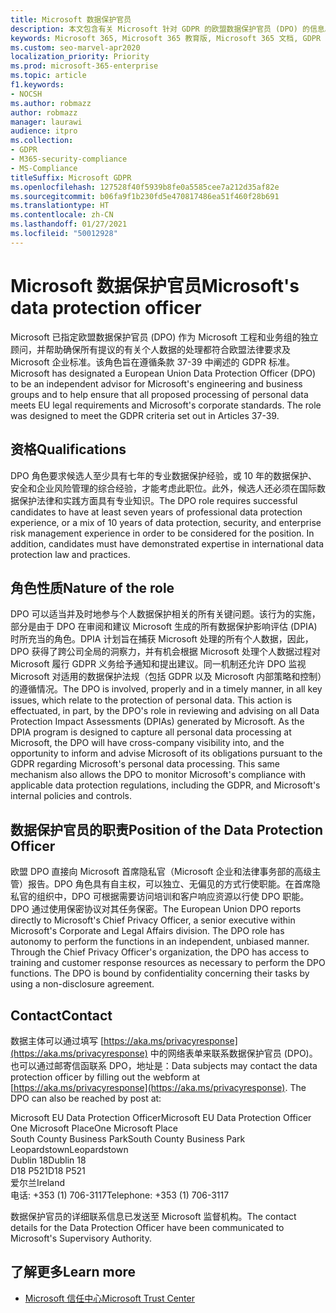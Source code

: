```yaml
---
title: Microsoft 数据保护官员
description: 本文包含有关 Microsoft 针对 GDPR 的欧盟数据保护官员 (DPO) 的信息。
keywords: Microsoft 365, Microsoft 365 教育版, Microsoft 365 文档, GDPR
ms.custom: seo-marvel-apr2020
localization_priority: Priority
ms.prod: microsoft-365-enterprise
ms.topic: article
f1.keywords:
- NOCSH
ms.author: robmazz
author: robmazz
manager: laurawi
audience: itpro
ms.collection:
- GDPR
- M365-security-compliance
- MS-Compliance
titleSuffix: Microsoft GDPR
ms.openlocfilehash: 127528f40f5939b8fe0a5585cee7a212d35af82e
ms.sourcegitcommit: b06fa9f1b230fd5e470817486ea51f460f28b691
ms.translationtype: HT
ms.contentlocale: zh-CN
ms.lasthandoff: 01/27/2021
ms.locfileid: "50012928"
---
```

# <a name="microsofts-data-protection-officer"></a><span data-ttu-id="0c8c1-104">Microsoft 数据保护官员</span><span class="sxs-lookup"><span data-stu-id="0c8c1-104">Microsoft's data protection officer</span></span>

<span data-ttu-id="0c8c1-p101">Microsoft 已指定欧盟数据保护官员 (DPO) 作为 Microsoft 工程和业务组的独立顾问，并帮助确保所有提议的有关个人数据的处理都符合欧盟法律要求及 Microsoft 企业标准。该角色旨在遵循条款 37-39 中阐述的 GDPR 标准。</span><span class="sxs-lookup"><span data-stu-id="0c8c1-p101">Microsoft has designated a European Union Data Protection Officer (DPO) to be an independent advisor for Microsoft's engineering and business groups and to help ensure that all proposed processing of personal data meets EU legal requirements and Microsoft's corporate standards. The role was designed to meet the GDPR criteria set out in Articles 37-39.</span></span>

## <a name="qualifications"></a><span data-ttu-id="0c8c1-107">资格</span><span class="sxs-lookup"><span data-stu-id="0c8c1-107">Qualifications</span></span>

<span data-ttu-id="0c8c1-p102">DPO 角色要求候选人至少具有七年的专业数据保护经验，或 10 年的数据保护、安全和企业风险管理的综合经验，才能考虑此职位。此外，候选人还必须在国际数据保护法律和实践方面具有专业知识。</span><span class="sxs-lookup"><span data-stu-id="0c8c1-p102">The DPO role requires successful candidates to have at least seven years of professional data protection experience, or a mix of 10 years of data protection, security, and enterprise risk management experience in order to be considered for the position. In addition, candidates must have demonstrated expertise in international data protection law and practices.</span></span> 

## <a name="nature-of-the-role"></a><span data-ttu-id="0c8c1-110">角色性质</span><span class="sxs-lookup"><span data-stu-id="0c8c1-110">Nature of the role</span></span>

<span data-ttu-id="0c8c1-p103">DPO 可以适当并及时地参与个人数据保护相关的所有关键问题。该行为的实施，部分是由于 DPO 在审阅和建议 Microsoft 生成的所有数据保护影响评估 (DPIA) 时所充当的角色。DPIA 计划旨在捕获 Microsoft 处理的所有个人数据，因此，DPO 获得了跨公司全局的洞察力，并有机会根据 Microsoft 处理个人数据过程对 Microsoft 履行 GDPR 义务给予通知和提出建议。同一机制还允许 DPO 监视 Microsoft 对适用的数据保护法规（包括 GDPR 以及 Microsoft 内部策略和控制）的遵循情况。</span><span class="sxs-lookup"><span data-stu-id="0c8c1-p103">The DPO is involved, properly and in a timely manner, in all key issues, which relate to the protection of personal data. This action is effectuated, in part, by the DPO's role in reviewing and advising on all Data Protection Impact Assessments (DPIAs) generated by Microsoft. As the DPIA program is designed to capture all personal data processing at Microsoft, the DPO will have cross-company visibility into, and the opportunity to inform and advise Microsoft of its obligations pursuant to the GDPR regarding Microsoft's personal data processing. This same mechanism also allows the DPO to monitor Microsoft's compliance with applicable data protection regulations, including the GDPR, and Microsoft's internal policies and controls.</span></span> 

## <a name="position-of-the-data-protection-officer"></a><span data-ttu-id="0c8c1-115">数据保护官员的职责</span><span class="sxs-lookup"><span data-stu-id="0c8c1-115">Position of the Data Protection Officer</span></span>

<span data-ttu-id="0c8c1-p104">欧盟 DPO 直接向 Microsoft 首席隐私官（Microsoft 企业和法律事务部的高级主管）报告。DPO 角色具有自主权，可以独立、无偏见的方式行使职能。在首席隐私官的组织中，DPO 可根据需要访问培训和客户响应资源以行使 DPO 职能。DPO 通过使用保密协议对其任务保密。</span><span class="sxs-lookup"><span data-stu-id="0c8c1-p104">The European Union DPO reports directly to Microsoft's Chief Privacy Officer, a senior executive within Microsoft's Corporate and Legal Affairs division.  The DPO role has autonomy to perform the functions in an independent, unbiased manner. Through the Chief Privacy Officer's organization, the DPO has access to training and customer response resources as necessary to perform the DPO functions. The DPO is bound by confidentiality concerning their tasks by using a non-disclosure agreement.</span></span>  

## <a name="contact"></a><span data-ttu-id="0c8c1-120">Contact</span><span class="sxs-lookup"><span data-stu-id="0c8c1-120">Contact</span></span>

<span data-ttu-id="0c8c1-p105">数据主体可以通过填写 [https://aka.ms/privacyresponse](https://aka.ms/privacyresponse) 中的网络表单来联系数据保护官员 (DPO)。也可以通过邮寄信函联系 DPO，地址是：</span><span class="sxs-lookup"><span data-stu-id="0c8c1-p105">Data subjects may contact the data protection officer by filling out the webform at [https://aka.ms/privacyresponse](https://aka.ms/privacyresponse). The DPO can also be reached by post at:</span></span>

<span data-ttu-id="0c8c1-123">Microsoft EU Data Protection Officer</span><span class="sxs-lookup"><span data-stu-id="0c8c1-123">Microsoft EU Data Protection Officer</span></span><br>
<span data-ttu-id="0c8c1-124">One Microsoft Place</span><span class="sxs-lookup"><span data-stu-id="0c8c1-124">One Microsoft Place</span></span><br>
<span data-ttu-id="0c8c1-125">South County Business Park</span><span class="sxs-lookup"><span data-stu-id="0c8c1-125">South County Business Park</span></span><br>
<span data-ttu-id="0c8c1-126">Leopardstown</span><span class="sxs-lookup"><span data-stu-id="0c8c1-126">Leopardstown</span></span><br>
<span data-ttu-id="0c8c1-127">Dublin 18</span><span class="sxs-lookup"><span data-stu-id="0c8c1-127">Dublin 18</span></span><br>
<span data-ttu-id="0c8c1-128">D18 P521</span><span class="sxs-lookup"><span data-stu-id="0c8c1-128">D18 P521</span></span><br>
<span data-ttu-id="0c8c1-129">爱尔兰</span><span class="sxs-lookup"><span data-stu-id="0c8c1-129">Ireland</span></span><br>
<span data-ttu-id="0c8c1-130">电话: +353 (1) 706-3117</span><span class="sxs-lookup"><span data-stu-id="0c8c1-130">Telephone: +353 (1) 706-3117</span></span><br>

<span data-ttu-id="0c8c1-131">数据保护官员的详细联系信息已发送至 Microsoft 监督机构。</span><span class="sxs-lookup"><span data-stu-id="0c8c1-131">The contact details for the Data Protection Officer have been communicated to Microsoft's Supervisory Authority.</span></span>

## <a name="learn-more"></a><span data-ttu-id="0c8c1-132">了解更多</span><span class="sxs-lookup"><span data-stu-id="0c8c1-132">Learn more</span></span>

- [<span data-ttu-id="0c8c1-133">Microsoft 信任中心</span><span class="sxs-lookup"><span data-stu-id="0c8c1-133">Microsoft Trust Center</span></span>](https://www.microsoft.com/trust-center/privacy/gdpr-overview)
